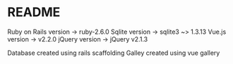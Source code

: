 # README

Ruby on Rails version -> ruby-2.6.0
Sqlite version -> sqlite3 ~> 1.3.13
Vue.js version -> v2.2.0
jQuery version -> jQuery v2.1.3

Database created using rails scaffolding
Galley created using vue gallery
